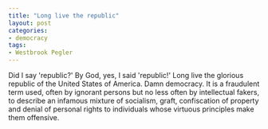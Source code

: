 ```yaml
---
title: "Long live the republic"
layout: post
categories:
- democracy
tags:
- Westbrook Pegler
---
```


Did I say 'republic?' By God, yes, I said 'republic!' Long live the glorious republic of the United States of America. Damn democracy. It is a fraudulent term used, often by ignorant persons but no less often by intellectual fakers, to describe an infamous mixture of socialism, graft, confiscation of property and denial of personal rights to individuals whose virtuous principles make them offensive.